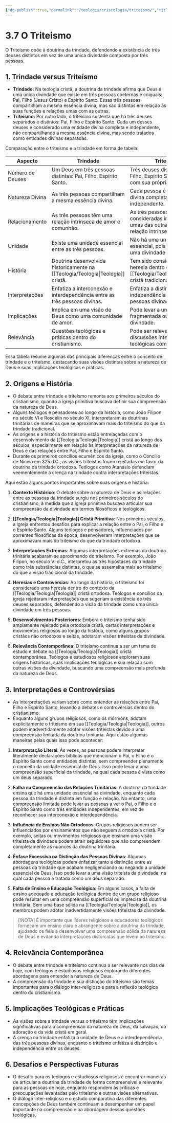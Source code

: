 ```yaml
---
{"dg-publish":true,"permalink":"/teologia/cristologia/triteismo/","title":"3.7 O Triteísmo","metatags":{"description":"sustenta que há três deuses separados e distintos: Pai, Filho e Espírito Santo."},"tags":["Teologia","Cristologia","heresia"],"updated":"2025-02-04T20:51:46.728-03:00"}
---
```


# 3.7 O Triteismo

O Triteísmo opõe à doutrina da trindade, defendendo a existência de três deuses distintos em vez de uma única divindade composta por três pessoas.

## **1. Trindade versus Triteísmo**

   - **Trindade:** Na teologia cristã, a doutrina da trindade afirma que Deus é uma única divindade que existe em três pessoas coeternas e coiguais: Pai, Filho (Jesus Cristo) e Espírito Santo. Essas três pessoas compartilham a mesma essência divina, mas são distintas em relação às suas funções e relações umas com as outras.
   - **Triteísmo:** Por outro lado, o triteísmo sustenta que há três deuses separados e distintos: Pai, Filho e Espírito Santo. Cada um desses deuses é considerado uma entidade divina completa e independente, não compartilhando a mesma essência divina, mas sendo tratados como entidades divinas separadas.

Comparação entre o triteísmo e a trindade em forma de tabela:

| Aspecto           | Trindade                                            | Triteísmo                                           |
|-------------------|-----------------------------------------------------|------------------------------------------------------|
| Número de Deuses  | Um Deus em três pessoas distintas: Pai, Filho, Espírito Santo. | Três deuses distintos: Pai, Filho, Espírito Santo, cada um com sua própria divindade. |
| Natureza Divina   | As três pessoas compartilham a mesma essência divina. | Cada pessoa é uma entidade divina completa e independente. |
| Relacionamento    | As três pessoas têm uma relação intrínseca de amor e comunhão. | As três pessoas podem ser consideradas independentes umas das outras, sem uma relação intrínseca que as una. |
| Unidade           | Existe uma unidade essencial entre as três pessoas. | Não há uma unidade essencial, pois cada pessoa é uma divindade separada. |
| História          | Doutrina desenvolvida historicamente na [[Teologia/Teologia\|Teologia]] cristã. | Tem sido considerado uma heresia dentro da [[Teologia/Teologia\|Teologia]] cristã tradicional. |
| Interpretações    | Enfatiza a interconexão e interdependência entre as três pessoas divinas. | Enfatiza a distinção e independência entre as três pessoas divinas. |
| Implicações       | Implica em uma visão de Deus como uma comunidade de amor. | Pode levar a uma visão fragmentada ou separada da divindade. |
| Relevância        | Questões teológicas e práticas dentro do cristianismo. | Pode ser relevante em discussões inter-religiosas e teológicas comparativas. |

Essa tabela resume algumas das principais diferenças entre o conceito de trindade e o triteísmo, destacando suas visões distintas sobre a natureza de Deus e suas implicações teológicas e práticas.

## **2. Origens e História**

   - O debate entre trindade e triteísmo remonta aos primeiros séculos do cristianismo, quando a igreja primitiva buscava definir sua compreensão da natureza de Deus.
   - Alguns teólogos e pensadores ao longo da história, como João Filipon no século VI e Roscelin no século XI, interpretaram as doutrinas trinitárias de maneiras que se aproximavam mais do triteísmo do que da trindade tradicional.
   - As origens e a história do triteísmo estão entrelaçadas com o desenvolvimento da [[Teologia/Teologia\|Teologia]] cristã ao longo dos séculos, especialmente em relação às interpretações da natureza de Deus e das relações entre Pai, Filho e Espírito Santo. 
   - Durante os primeiros concílios ecumênicos da igreja, como o Concílio de Niceia em 325 d.C., as visões triteístas foram rejeitadas em favor da doutrina da trindade ortodoxa. Teólogos como Atanásio defendiam veementemente a crença na trindade contra interpretações triteístas.
    
   Aqui estão alguns pontos importantes sobre suas origens e história:

1. **Contexto Histórico**: O debate sobre a natureza de Deus e as relações entre as pessoas da trindade surgiu nos primeiros séculos do cristianismo, à medida que a igreja primitiva buscava articular sua compreensão da divindade em termos filosóficos e teológicos.

2. **[[Teologia/Teologia\|Teologia]] Cristã Primitiva**: Nos primeiros séculos, a igreja enfrentou desafios para explicar a relação entre o Pai, o Filho e o Espírito Santo. Alguns teólogos e pensadores, influenciados por correntes filosóficas da época, desenvolveram interpretações que se aproximavam mais do triteísmo do que da trindade ortodoxa.

3. **Interpretações Extremas**: Algumas interpretações extremas da doutrina trinitária acabaram se aproximando do triteísmo. Por exemplo, João Filipon, no século VI d.C., interpretou as três hipóstases da trindade como três substâncias distintas, o que se assemelha mais ao triteísmo do que à visão tradicional da trindade.

4. **Heresias e Controvérsias**: Ao longo da história, o triteísmo foi considerado uma heresia dentro do contexto da [[Teologia/Teologia\|Teologia]] cristã ortodoxa. Teólogos e concílios da igreja rejeitaram interpretações que sugeriam a existência de três deuses separados, defendendo a visão da trindade como uma única divindade em três pessoas.

5. **Desenvolvimentos Posteriores**: Embora o triteísmo tenha sido amplamente rejeitado pela ortodoxia cristã, certas interpretações e movimentos religiosos ao longo da história, como alguns grupos cristãos não ortodoxos e seitas, adotaram visões triteístas da divindade.

6. **Relevância Contemporânea**: O triteísmo continua a ser um tema de estudo e debate na [[Teologia/Teologia\|Teologia]] cristã contemporânea. Teólogos e estudiosos religiosos exploram suas origens históricas, suas implicações teológicas e sua relação com outras visões da divindade, buscando uma compreensão mais profunda da natureza de Deus.

## **3. Interpretações e Controvérsias**

   - As interpretações variam sobre como entender as relações entre Pai, Filho e Espírito Santo, levando a debates e controvérsias dentro do cristianismo.
   - Enquanto alguns grupos religiosos, como os mórmons, adotam explicitamente o triteísmo em sua [[Teologia/Teologia\|Teologia]], outros podem inadvertidamente adotar visões triteístas devido a uma compreensão limitada da doutrina trinitária. Aqui estão algumas maneiras pelas quais isso pode acontecer:

1. **Interpretação Literal**: Às vezes, as pessoas podem interpretar literalmente declarações bíblicas que mencionam o Pai, o Filho e o Espírito Santo como entidades distintas, sem compreender plenamente o conceito da unidade essencial de Deus. Isso pode levar a uma compreensão superficial da trindade, na qual cada pessoa é vista como um deus separado.
    
2. **Falha na Compreensão das Relações Trinitárias**: A doutrina da trindade ensina que há uma unidade essencial na divindade, enquanto cada pessoa da trindade é distinta em função e relação. No entanto, uma compreensão limitada pode levar as pessoas a ver o Pai, o Filho e o Espírito Santo como três entidades independentes, em vez de reconhecer sua interconexão e interdependência.
    
3. **Influência de Ensinos Não Ortodoxos**: Grupos religiosos podem ser influenciados por ensinamentos que não seguem a ortodoxia cristã. Por exemplo, seitas ou movimentos religiosos que ensinam uma visão triteísta da divindade podem atrair seguidores que não compreendem completamente as nuances da doutrina trinitária.
    
4. **Ênfase Excessiva na Distinção das Pessoas Divinas**: Algumas abordagens teológicas podem enfatizar tanto a distinção entre as pessoas da trindade que acabam negligenciando ou negando a unidade essencial de Deus. Isso pode levar a uma visão triteísta da divindade, na qual cada pessoa é tratada como um deus separado.
    
5. **Falta de Ensino e Educação Teológica**: Em alguns casos, a falta de ensino adequado e educação teológica dentro de um grupo religioso pode resultar em uma compreensão superficial ou imprecisa da doutrina trinitária. Sem uma base sólida na [[Teologia/Teologia\|Teologia]], os membros podem adotar inadvertidamente visões triteístas da divindade.
    

> [!NOTA]
> É importante que líderes religiosos e educadores teológicos forneçam um ensino claro e abrangente sobre a doutrina da trindade, ajudando os fiéis a desenvolver uma compreensão sólida da natureza de Deus e evitando interpretações distorcidas que levem ao triteísmo.

## **4. Relevância Contemporânea**

   - O debate entre trindade e triteísmo continua a ser relevante nos dias de hoje, com teólogos e estudiosos religiosos explorando diferentes abordagens para entender a natureza de Deus.
   - A compreensão da trindade e sua distinção do triteísmo são temas importantes para o diálogo inter-religioso e para a reflexão teológica dentro do cristianismo.

## **5. Implicações Teológicas e Práticas**

   - As visões sobre a trindade versus o triteísmo têm implicações significativas para a compreensão da natureza de Deus, da salvação, da adoração e da vida cristã em geral.
   - A crença na trindade enfatiza a unidade de Deus e a interdependência das três pessoas divinas, enquanto o triteísmo enfatiza a distinção e independência entre os deuses.

## **6. Desafios e Perspectivas Futuras**

   - O desafio para os teólogos e estudiosos religiosos é encontrar maneiras de articular a doutrina da trindade de forma compreensível e relevante para as pessoas de hoje, enquanto respondem às críticas e preocupações levantadas pelo triteísmo e outras visões alternativas.
   - O diálogo inter-religioso e o estudo comparativo das diferentes concepções de Deus também continuam a desempenhar um papel importante na compreensão e na abordagem dessas questões teológicas.
   